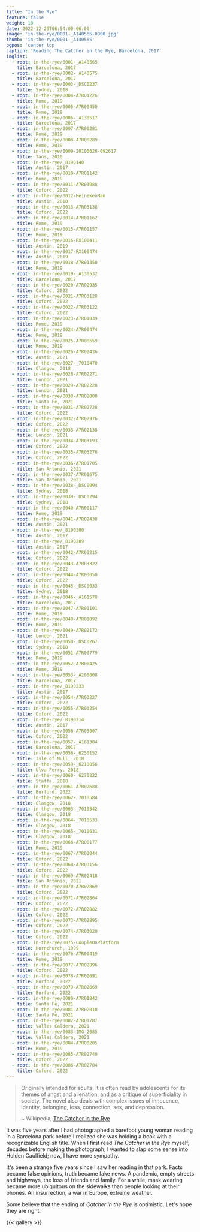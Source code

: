 ```yaml
---
title: "In the Rye"
feature: false
weight: 10
date: 2022-12-29T06:54:00-06:00
image: 'in-the-rye/0001-_A140565-0900.jpg'
thumb: 'in-the-rye/0001-_A140565'
bgpos: 'center top'
caption: 'Reading The Catcher in the Rye, Barcelona, 2017'
imglist:
  - root: in-the-rye/0001-_A140565
    title: Barcelona, 2017
  - root: in-the-rye/0002-_A140575
    title: Barcelona, 2017
  - root: in-the-rye/0003-_DSC0237
    title: Sydney, 2018
  - root: in-the-rye/0004-A7R01226
    title: Rome, 2019
  - root: in-the-rye/0005-A7R00450
    title: Rome, 2019
  - root: in-the-rye/0006-_A130517
    title: Barcelona, 2017
  - root: in-the-rye/0007-A7R00281
    title: Rome, 2019
  - root: in-the-rye/0008-A7R00289
    title: Rome, 2019
  - root: in-the-rye/0009-20100626-092617
    title: Taos, 2010
  - root: in-the-rye/_8190140
    title: Austin, 2017
  - root: in-the-rye/0010-A7R01142
    title: Rome, 2019
  - root: in-the-rye/0011-A7R03088
    title: Oxford, 2022
  - root: in-the-rye/0012-HeinekenMan
    title: Austin, 2010
  - root: in-the-rye/0013-A7R03138
    title: Oxford, 2022
  - root: in-the-rye/0014-A7R01162
    title: Rome, 2019
  - root: in-the-rye/0015-A7R01157
    title: Rome, 2019
  - root: in-the-rye/0016-RX100411
    title: Austin, 2019
  - root: in-the-rye/0017-RX100474
    title: Austin, 2019
  - root: in-the-rye/0018-A7R01350
    title: Rome, 2019
  - root: in-the-rye/0019-_A130532
    title: Barcelona, 2017
  - root: in-the-rye/0020-A7R02935
    title: Oxford, 2022
  - root: in-the-rye/0021-A7R03128
    title: Oxford, 2022
  - root: in-the-rye/0022-A7R03122
    title: Oxford, 2022
  - root: in-the-rye/0023-A7R01039
    title: Rome, 2019
  - root: in-the-rye/0024-A7R00474
    title: Rome, 2019
  - root: in-the-rye/0025-A7R00559
    title: Rome, 2019
  - root: in-the-rye/0026-A7R02436
    title: Austin, 2021
  - root: in-the-rye/0027-_7010470
    title: Glasgow, 2018
  - root: in-the-rye/0028-A7R02271
    title: London, 2021
  - root: in-the-rye/0029-A7R02228
    title: London, 2021
  - root: in-the-rye/0030-A7R02000
    title: Santa Fe, 2021
  - root: in-the-rye/0031-A7R02728
    title: Oxford, 2022
  - root: in-the-rye/0032-A7R02976
    title: Oxford, 2022
  - root: in-the-rye/0033-A7R02138
    title: London, 2021
  - root: in-the-rye/0034-A7R03193
    title: Oxford, 2022
  - root: in-the-rye/0035-A7R03276
    title: Oxford, 2022
  - root: in-the-rye/0036-A7R01705
    title: San Antonio, 2021
  - root: in-the-rye/0037-A7R01675
    title: San Antonio, 2021
  - root: in-the-rye/0038-_DSC0094
    title: Sydney, 2018
  - root: in-the-rye/0039-_DSC0294
    title: Sydney, 2018
  - root: in-the-rye/0040-A7R00117
    title: Rome, 2019
  - root: in-the-rye/0041-A7R02438
    title: Austin, 2021
  - root: in-the-rye/_8190300
    title: Austin, 2017
  - root: in-the-rye/_8190289
    title: Austin, 2017
  - root: in-the-rye/0042-A7R03215
    title: Oxford, 2022
  - root: in-the-rye/0043-A7R03322
    title: Oxford, 2022
  - root: in-the-rye/0044-A7R03050
    title: Oxford, 2022
  - root: in-the-rye/0045-_DSC0033
    title: Sydney, 2018
  - root: in-the-rye/0046-_A161570
    title: Barcelona, 2017
  - root: in-the-rye/0047-A7R01101
    title: Rome, 2019
  - root: in-the-rye/0048-A7R01092
    title: Rome, 2019
  - root: in-the-rye/0049-A7R02172
    title: London, 2021
  - root: in-the-rye/0050-_DSC0267
    title: Sydney, 2018
  - root: in-the-rye/0051-A7R00779
    title: Rome, 2019
  - root: in-the-rye/0052-A7R00425
    title: Rome, 2019
  - root: in-the-rye/0053-_A200008
    title: Barcelona, 2017
  - root: in-the-rye/_8190233
    title: Austin, 2017
  - root: in-the-rye/0054-A7R03227
    title: Oxford, 2022
  - root: in-the-rye/0055-A7R03254
    title: Oxford, 2022
  - root: in-the-rye/_8190214
    title: Austin, 2017
  - root: in-the-rye/0056-A7R03007
    title: Oxford, 2022
  - root: in-the-rye/0057-_A161304
    title: Barcelona, 2017
  - root: in-the-rye/0058-_6250152
    title: Isle of Mull, 2018
  - root: in-the-rye/0059-_6210056
    title: Ulva Ferry, 2018
  - root: in-the-rye/0060-_6270222
    title: Staffa, 2018
  - root: in-the-rye/0061-A7R02688
    title: Burford, 2022
  - root: in-the-rye/0062-_7010584
    title: Glasgow, 2018
  - root: in-the-rye/0063-_7010542
    title: Glasgow, 2018
  - root: in-the-rye/0064-_7010533
    title: Glasgow, 2018
  - root: in-the-rye/0065-_7010631
    title: Glasgow, 2018
  - root: in-the-rye/0066-A7R00177
    title: Rome, 2019
  - root: in-the-rye/0067-A7R03044
    title: Oxford, 2022
  - root: in-the-rye/0068-A7R03156
    title: Oxford, 2022
  - root: in-the-rye/0069-A7R02418
    title: San Antonio, 2021
  - root: in-the-rye/0070-A7R02869
    title: Oxford, 2022
  - root: in-the-rye/0071-A7R02864
    title: Oxford, 2022
  - root: in-the-rye/0072-A7R02882
    title: Oxford, 2022
  - root: in-the-rye/0073-A7R02895
    title: Oxford, 2022
  - root: in-the-rye/0074-A7R03020
    title: Oxford, 2022
  - root: in-the-rye/0075-CoupleOnPlatform
    title: Hornchurch, 1999
  - root: in-the-rye/0076-A7R00419
    title: Rome, 2019
  - root: in-the-rye/0077-A7R02896
    title: Oxford, 2022
  - root: in-the-rye/0078-A7R02691
    title: Burford, 2022
  - root: in-the-rye/0079-A7R02669
    title: Burford, 2022
  - root: in-the-rye/0080-A7R01842
    title: Santa Fe, 2021
  - root: in-the-rye/0081-A7R02010
    title: Santa Fe, 2021
  - root: in-the-rye/0082-A7R01787
    title: Valles Caldera, 2021
  - root: in-the-rye/0083-IMG_2085
    title: Valles Caldera, 2021
  - root: in-the-rye/0084-A7R00205
    title: Rome, 2019
  - root: in-the-rye/0085-A7R02740
    title: Oxford, 2022
  - root: in-the-rye/0086-A7R02784
    title: Oxford, 2022
---
```


> Originally intended for adults, it is often read by adolescents for its themes of angst and alienation, and as a
> critique of superficiality in society. The novel also deals with complex issues of innocence, identity, belonging,
> loss, connection, sex, and depression.
>
> ~ Wikipedia, [The Catcher in the Rye](https://en.wikipedia.org/wiki/The_Catcher_in_the_Rye)

It was five years after I had photographed a barefoot young woman reading in a Barcelona park before I realized she
was holding a book with a recognizable English title. When I first read *The Catcher in the Rye* myself, decades 
before making the photograph, I wanted to slap some sense into Holden Caulfield; now, I have more sympathy.

It's been a strange five years since I saw her reading in that park. Facts became false opinions, truth became fake 
news. A pandemic, empty streets and highways, the loss of friends and family. For a while, mask wearing became 
more ubiquitous on the sidewalks than people looking at their phones. An insurrection, a war in Europe, extreme weather. 

Some believe that the ending of *Catcher in the Rye* is optimistic. Let's hope they are right. 

{{< gallery >}}
